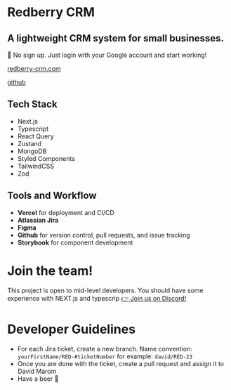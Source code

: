 # Redberry CRM
## A lightweight CRM system for small businesses.

🚀 No sign up. Just login with your Google account and start working!

[redberry-crm.com](https://www.redberry-crm.com/)

[github](https://github.com/DavidMarom/redberry-crm)

## Tech Stack
- Next.js
- Typescript
- React Query
- Zustand
- MongoDB
- Styled Components
- TailwindCSS
- Zod

## Tools and Workflow
- **Vercel** for deployment and CI/CD
- **Atlassian Jira**
- **Figma**
- **Github** for version control, pull requests, and issue tracking
- **Storybook** for component development

# Join the team!
This project is open to mid-level developers. You should have some experience with NEXT.js and typescrip
[👉 Join us on Discord!](https://discord.gg/b4vaCHYyPr)

# Developer Guidelines
- For each Jira ticket, create a new branch. Name convention: `yourFirstName/RED-#ticketNumber` for example: `david/RED-23`
- Once you are done with the ticket, create a pull request and assign it to David Marom
- Have a beer 🍺
